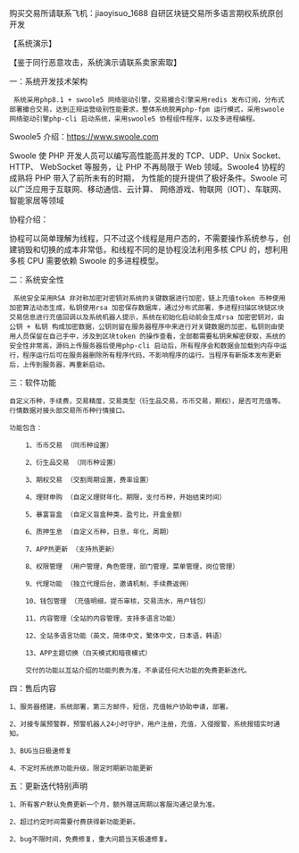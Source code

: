 购买交易所请联系飞机：jiaoyisuo_1688
自研区块链交易所多语言期权系统原创开发

【系统演示】

【鉴于同行恶意攻击，系统演示请联系卖家索取】

 

一：系统开发技术架构

     系统采用php8.1 + swoole5 网络驱动引擎，交易撮合引擎采用redis 发布订阅，分布式部署撮合交易，达到正规运营级别性能要求，整体系统脱离php-fpm 运行模式，采用swoole 网络驱动引擎php-cli 启动系统，采用swoole5 协程组件程序，以及多进程编程。

Swoole5 介绍：https://www.swoole.com

Swoole 使 PHP 开发人员可以编写高性能高并发的 TCP、UDP、Unix Socket、HTTP、 WebSocket 等服务，让 PHP 不再局限于 Web 领域。Swoole4 协程的成熟将 PHP 带入了前所未有的时期， 为性能的提升提供了极好条件。Swoole 可以广泛应用于互联网、移动通信、云计算、 网络游戏、物联网（IOT）、车联网、智能家居等领域

 

协程介绍：

协程可以简单理解为线程，只不过这个线程是用户态的，不需要操作系统参与，创建销毁和切换的成本非常低，和线程不同的是协程没法利用多核 CPU 的，想利用多核 CPU 需要依赖 Swoole 的多进程模型。

 

二：系统安全性

     系统安全采用RSA 非对称加密对密钥对系统的关键数据进行加密，链上充值token 币种使用加密算法动态生成，私钥使用rsa 加密保存数据库，通过分布式部署，多进程扫描区块链区块交易信息进行充值回调以及系统机器人提示，系统在初始化启动前会生成rsa 加密密钥对，由公钥 + 私钥 构成加密数据，公钥则留在服务器程序中来进行对关键数据的加密，私钥则由使用人员保留在自己手中，涉及到区块token 的操作查看，全部都需要私钥来解密获取，系统的安全性非常高，源码上传服务器后使用php-cli 启动后，所有程序会和数据会加载到内存中运行，程序运行后可在服务器删除所有程序代码，不影响程序的运行。当程序有新版本发布更新后，上传到服务器，再重新启动。

 

 

三：软件功能

    自定义币种，手续费，交易精度，交易类型（衍生品交易，币币交易，期权），是否可充值等。行情数据对接头部交易所币种行情接口。

    功能包含：

        1、币币交易 （同币种设置）

        2、衍生品交易 （同币种设置）

        3、期权交易 （交割周期设置，费率设置）

        4、理财申购 （自定义理财年化，期限，支付币种，开始结束时间）

        5、暴富盲盒 （自定义盲盒种类，盈亏比，开盒金额）

        6、质押生息 （自定义币种，日息，年化，周期）

        7、APP热更新 （支持热更新）

        8、权限管理 （用户管理，角色管理，部门管理，菜单管理，岗位管理）

        9、代理功能 （独立代理后台，邀请机制，手续费返佣）

        10、钱包管理 （充值明细，提币审核，交易流水，用户钱包）

        11、内容管理（全站的内容管理，支持多语言功能）

        12、全站多语言功能（英文，简体中文，繁体中文，日本语，韩语）

        13、APP主题切换（白天模式和暗夜模式）

        交付的功能以互站介绍的功能列表为准，不承诺任何大功能的免费更新迭代。



四：售后内容

    1、服务器搭建，系统部署，第三方邮件，短信，充值帐户协助申请，部署。

    2、对接专属预警群，预警机器人24小时守护，用户注册，充值，入侵报警，系统报错实时通知。

    3、BUG当日极速修复

    4、不定时系统原功能升级，限定时期新功能更新



五：更新迭代特别声明

    1、所有客户默认免费更新一个月，额外赠送周期以客服沟通记录为准。

    2、超过约定时间需要付费获得新功能更新。

    2、bug不限时间，免费修复，重大问题当天极速修复。

